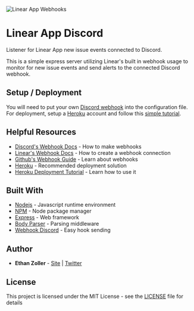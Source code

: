 ![Linear App Webhooks](https://cdn.sanity.io/images/ornj730p/production/240a680cf76a0364465aaa0c901aebce5fda2bea-1536x957.png)

# Linear App Discord

Listener for Linear App new issue events connected to Discord.

This is a simple express server utilizing Linear's built in webhook usage to monitor for new issue events and send alerts to the connected Discord webhook.

## Setup / Deployment

You will need to put your own [Discord webhook](https://support.discord.com/hc/en-us/articles/228383668-Intro-to-Webhooks) into the configuration file. For deployment, setup a [Heroku](https://www.heroku.com/) account and follow this [simple tutorial](https://www.youtube.com/watch?v=MxfxiR8TVNU&t=310s).

## Helpful Resources

- [Discord's Webhook Docs](https://support.discord.com/hc/en-us/articles/228383668-Intro-to-Webhooks) - How to make webhooks
- [Linear's Webhook Docs](https://github.com/linearapp/linear/blob/master/docs/Webhooks.md) - How to create a webhook connection
- [Github's Webhook Guide](https://developer.github.com/webhooks/) - Learn about webhooks
- [Heroku](https://heroku.com/) - Recommended deployment solution
- [Heroku Deployment Tutorial](https://www.youtube.com/watch?v=MxfxiR8TVNU&t=310s) - Learn how to use it

## Built With

- [Nodejs](https://nodejs.org/en/) - Javascript runtime environment
- [NPM](https://www.npmjs.com/) - Node package manager
- [Express](https://www.npmjs.com/package/express) - Web framework
- [Body Parser](https://www.npmjs.com/package/body-parser) - Parsing middleware
- [Webhook Discord](https://www.npmjs.com/package/webhook-discord) - Easy hook sending

## Author

- **Ethan Zoller** - [Site](https://www.ethanzoller.com/) | [Twitter](https://twitter.com/ethanzolla)

## License

This project is licensed under the MIT License - see the [LICENSE](LICENSE) file for details
